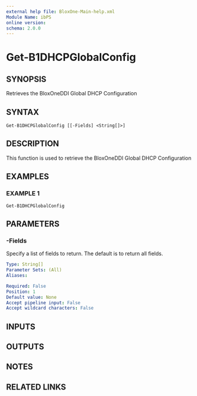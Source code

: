 ```yaml
---
external help file: BloxOne-Main-help.xml
Module Name: ibPS
online version:
schema: 2.0.0
---
```


# Get-B1DHCPGlobalConfig

## SYNOPSIS
Retrieves the BloxOneDDI Global DHCP Configuration

## SYNTAX

```
Get-B1DHCPGlobalConfig [[-Fields] <String[]>]
```

## DESCRIPTION
This function is used to retrieve the BloxOneDDI Global DHCP Configuration

## EXAMPLES

### EXAMPLE 1
```
Get-B1DHCPGlobalConfig
```

## PARAMETERS

### -Fields
Specify a list of fields to return.
The default is to return all fields.

```yaml
Type: String[]
Parameter Sets: (All)
Aliases:

Required: False
Position: 1
Default value: None
Accept pipeline input: False
Accept wildcard characters: False
```

## INPUTS

## OUTPUTS

## NOTES

## RELATED LINKS
